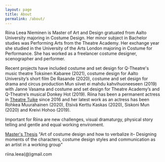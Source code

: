 ```yaml
---
layout: page
title: About
permalink: /about/
---
```

<div class="post-text-alone">  
Riina Leea Nieminen is Master of Art and Design gratuated from Aalto University majoring in Costume Design. Her minor subject in Bachelor studies was Performing Arts from the Theatre Academy. Her exchange year she studied in the University of the Arts London majoring in Costume for Performance. She has worked as a freelancer costume designer, scenographer and performer.  
<p></p>   
Recent projects have included costume and set design for Q-Theatre's music theatre Toksinen Kabaree (2021), costume design for Aalto University’s short film De Rasande (2020), costume and set design for drama and circus production Mun siivet ei mahdu kahvihuoneeseen (2019) with Janne Vasama and costume and set design for Theatre Academy’s and Q-Theatre’s musical Donkey Hot (2019). Riina has been a permanent actress in <a href="http://www.teatterituike.fi/portfolio/items/riina-nieminen/">Theatre Tuike</a> since 2016 and her latest work as an actress has been Rohkea Muurahainen (2020), Etsivä Kerttu Kaskas (2020), Siskoni Mun (2020) and Kreivi Hohoo (2019).  
<p></p>
Important for Riina are new challenges, visual dramaturgy, physical story telling and gentle and equal working enviroment.
<p></p>
<a href="https://aaltodoc.aalto.fi/handle/123456789/101800">Master's Thesis</a> "Art of costume design and how to verbalize it– Designing moments of the characters, costume design styles and communication as an artist in a working group"
</div>  
<p></p>
riina.leea(@)gmail.com

